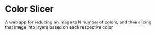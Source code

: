 # Color Slicer

A web app for reducing an image to N number of colors, and then slicing that image into layers based on each respective color
